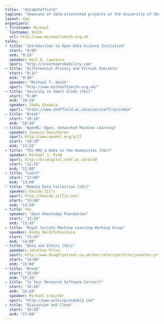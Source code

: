 ```yaml
---
title:  "data@sheffield"
tagline: "Showcase of data-orientated projects at the University of Sheffield with Guest speakers to place things in wider context."
layout: day
organizers:
- firstname: Michael
  lastname: Smith
  url: http://www.michaeltsmith.org.uk
talks:
- title: "Introduction to Open Data Science Initiative"
  start: "9:00"
  end: "9:15"
  speaker: Neil D. Lawrence
  spurl: "http://inverseprobability.com"
- title: "Differential Privacy and Virtual Patients" 
  start: "9:15"
  end: "9:40"
  speaker: "Michael T. Smith"
  spurl: "http://www.michaeltsmith.org.uk/"
- title: "Security in Smart Grids [tbc]"
  start: "9:40"
  end: "10:10"
  speaker: Iñaki Esnaola
  spurl: "https://www.sheffield.ac.uk/acse/staff/ie/index"
- title: "Break"
  start: "10:10"
  end: "10:30"
- title: "OpenML: Open, networked Machine Learning"
  speaker: Joaquin Vanschoren
  spurl: http://www.openml.org/u/17
  start: "10:30"
  end: "11:15"
- title: "The HRI & Data in the Humanities [tbc]"
  speaker: Michael J. Pidd
  spurl: http://hridigital.shef.ac.uk/pidd
  start: "11:15"
  end: "12:00"
- title: "Lunch"
  start: "12:00"
  end: "13:00"
- title: "Remote Data Collection [tbc]"
  speaker: Davide Zilli
  spurl: http://davide.zillis.net/
  start: "13:00"
  end: "13:20"
- title: tbc
  speaker: "Open Knowledge Foundation" 
  start: "13:20"
  end: "13:45"
- title: "Royal Society Machine Learning Working Group"
  speaker: Aleks Berditchevskaia
  start: "13:45"
  end: "14:00"
- title: "Data and Ethics [tbc]"
  speaker: Jonathan Price 
  spurl: http://www.doughtystreet.co.uk/barristers/profile/jonathan-price
  start: "14:00"
  end: "15:00"
- title: "Break"
  start: "15:00"
  end: "15:20"
- title: "Is Your Research Software Correct?"
  start: "15:20"
  end: "16:20"
  speaker: Michael Croucher
  spurl: "http://www.walkingrandomly.com"
- title: "Discussion and Close"
  start: "16:20"
  end: "17:00"
---
```

